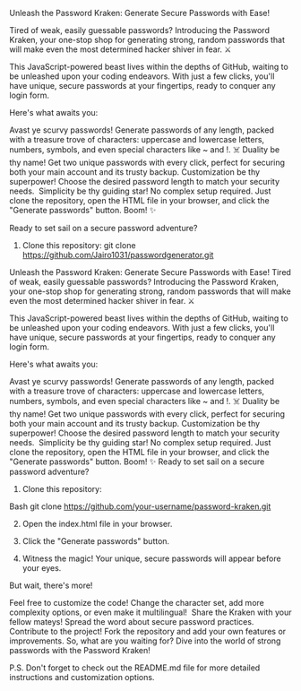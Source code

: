 Unleash the Password Kraken: Generate Secure Passwords with Ease!

Tired of weak, easily guessable passwords? Introducing the Password Kraken, your one-stop shop for generating strong, random passwords that will make even the most determined hacker shiver in fear. ⚔️

This JavaScript-powered beast lives within the depths of GitHub, waiting to be unleashed upon your coding endeavors. With just a few clicks, you'll have unique, secure passwords at your fingertips, ready to conquer any login form.

Here's what awaits you:

Avast ye scurvy passwords! Generate passwords of any length, packed with a treasure trove of characters: uppercase and lowercase letters, numbers, symbols, and even special characters like ~ and !. ‍☠️
Duality be thy name! Get two unique passwords with every click, perfect for securing both your main account and its trusty backup.
Customization be thy superpower! Choose the desired password length to match your security needs. ️
Simplicity be thy guiding star! No complex setup required. Just clone the repository, open the HTML file in your browser, and click the "Generate passwords" button. Boom! ✨

Ready to set sail on a secure password adventure?

1. Clone this repository:
git clone https://github.com/Jairo1031/passwordgenerator.git

Unleash the Password Kraken: Generate Secure Passwords with Ease!
Tired of weak, easily guessable passwords? Introducing the Password Kraken, your one-stop shop for generating strong, random passwords that will make even the most determined hacker shiver in fear. ⚔️

This JavaScript-powered beast lives within the depths of GitHub, waiting to be unleashed upon your coding endeavors. With just a few clicks, you'll have unique, secure passwords at your fingertips, ready to conquer any login form.

Here's what awaits you:

Avast ye scurvy passwords! Generate passwords of any length, packed with a treasure trove of characters: uppercase and lowercase letters, numbers, symbols, and even special characters like ~ and !. ‍☠️
Duality be thy name! Get two unique passwords with every click, perfect for securing both your main account and its trusty backup.
Customization be thy superpower! Choose the desired password length to match your security needs. ️
Simplicity be thy guiding star! No complex setup required. Just clone the repository, open the HTML file in your browser, and click the "Generate passwords" button. Boom! ✨
Ready to set sail on a secure password adventure?

1. Clone this repository:

Bash
git clone https://github.com/your-username/password-kraken.git

2. Open the index.html file in your browser.

3. Click the "Generate passwords" button.

4. Witness the magic! Your unique, secure passwords will appear before your eyes.

But wait, there's more!

Feel free to customize the code! Change the character set, add more complexity options, or even make it multilingual! ‍
Share the Kraken with your fellow mateys! Spread the word about secure password practices.
Contribute to the project! Fork the repository and add your own features or improvements.
So, what are you waiting for? Dive into the world of strong passwords with the Password Kraken!

P.S. Don't forget to check out the README.md file for more detailed instructions and customization options.
